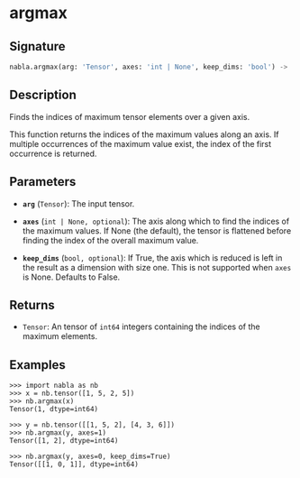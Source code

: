 # argmax

## Signature

```python
nabla.argmax(arg: 'Tensor', axes: 'int | None', keep_dims: 'bool') -> 'Tensor'
```

## Description

Finds the indices of maximum tensor elements over a given axis.

This function returns the indices of the maximum values along an axis. If
multiple occurrences of the maximum value exist, the index of the first
occurrence is returned.

## Parameters

- **`arg`** (`Tensor`): The input tensor.

- **`axes`** (`int | None, optional`): The axis along which to find the indices of the maximum values. If None (the default), the tensor is flattened before finding the index of the overall maximum value.

- **`keep_dims`** (`bool, optional`): If True, the axis which is reduced is left in the result as a dimension with size one. This is not supported when `axes` is None. Defaults to False.

## Returns

- `Tensor`: An tensor of `int64` integers containing the indices of the maximum elements.

## Examples

```pycon
>>> import nabla as nb
>>> x = nb.tensor([1, 5, 2, 5])
>>> nb.argmax(x)
Tensor(1, dtype=int64)

>>> y = nb.tensor([[1, 5, 2], [4, 3, 6]])
>>> nb.argmax(y, axes=1)
Tensor([1, 2], dtype=int64)

>>> nb.argmax(y, axes=0, keep_dims=True)
Tensor([[1, 0, 1]], dtype=int64)
```
